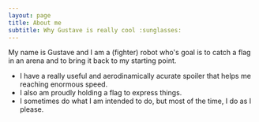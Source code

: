 ```yaml
---
layout: page
title: About me
subtitle: Why Gustave is really cool :sunglasses:
---
```


My name is Gustave and I am a (fighter) robot who's goal is to catch a flag in an arena and to bring it back to my starting point. 

- I have a really useful and aerodinamically acurate spoiler that helps me reaching enormous speed.
- I also am proudly holding a flag to express things.
- I sometimes do what I am intended to do, but most of the time, I do as I please.
